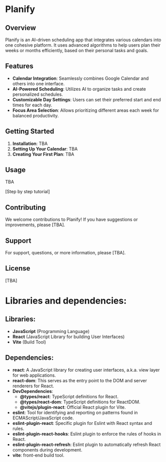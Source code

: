 # Planify

## Overview

Planify is an AI-driven scheduling app that integrates various calendars into one cohesive platform. It uses advanced algorithms to help users plan their weeks or months efficiently, based on their personal tasks and goals.

## Features

- **Calendar Integration**: Seamlessly combines Google Calendar and others into one interface.
- **AI-Powered Scheduling**: Utilizes AI to organize tasks and create personalized schedules.
- **Customizable Day Settings**: Users can set their preferred start and end times for each day.
- **Focus Area Selection**: Allows prioritizing different areas each week for balanced productivity.

## Getting Started

1. **Installation**: TBA
2. **Setting Up Your Calendar**: TBA
3. **Creating Your First Plan**: TBA

## Usage

TBA

[Step by step tutorial]

## Contributing

We welcome contributions to Planify! If you have suggestions or improvements, please [TBA].

## Support

For support, questions, or more information, please [TBA].

## License

[TBA]






# Libraries and dependencies:

## Libraries:
- **JavaScript** (Programming Language)
- **React** (JavaScript Library for building User Interfaces)
- **Vite** (Build Tool)

## Dependencies:
- **react**: A JavaScript library for creating user interfaces, a.k.a. view layer for web applications.
- **react-dom**: This serves as the entry point to the DOM and server renderers for React.
- **DevDependencies**:
  - **@types/react**: TypeScript definitions for React.
  - **@types/react-dom**: TypeScript definitions for ReactDOM.
  - **@vitejs/plugin-react**: Official React plugin for Vite.
- **eslint**: Tool for identifying and reporting on patterns found in ECMAScript/JavaScript code.
- **eslint-plugin-react**: Specific plugin for Eslint with React syntax and rules.
- **eslint-plugin-react-hooks**: Eslint plugin to enforce the rules of hooks in React.
- **eslint-plugin-react-refresh**: Eslint plugin to automatically refresh React components during development.
- **vite**: front-end build tool.
